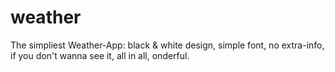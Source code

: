 # weather
The simpliest Weather-App: black &amp; white design, simple font, no extra-info, if you don't wanna see it, all in all, onderful.
